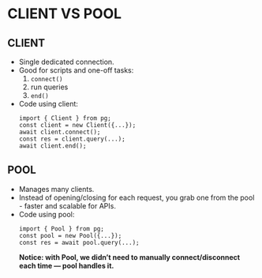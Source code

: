 # CLIENT VS POOL

## CLIENT

- Single dedicated connection.
- Good for scripts and one-off tasks:
  1. `connect()`
  2. run queries
  3. `end()`
- Code using client:
  ```
  import { Client } from pg;
  const client = new Client({...});
  await client.connect();
  const res = client.query(...);
  await client.end();
  ```

## POOL

- Manages many clients.
- Instead of opening/closing for each request, you grab one from the pool - faster and scalable for APIs.
- Code using pool:
  ```
  import { Pool } from pg;
  const pool = new Pool({...});
  const res = await pool.query(...);
  ```
  **Notice: with Pool, we didn’t need to manually connect/disconnect each time — pool handles it.**
